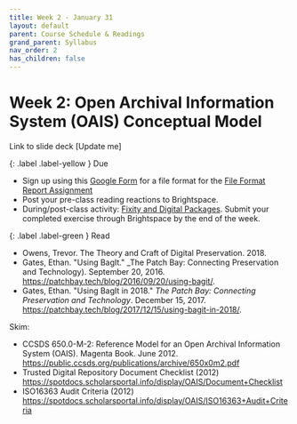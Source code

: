 ```yaml
---
title: Week 2 - January 31
layout: default
parent: Course Schedule & Readings
grand_parent: Syllabus
nav_order: 2
has_children: false
---
```

# Week 2: Open Archival Information System (OAIS) Conceptual Model
Link to slide deck [Update me]

{: .label .label-yellow }
Due
* Sign up using this <a href="https://forms.gle/UDw6TjZdvrxQpkxq7" target="_blank">Google Form</a> for a file format for the <a href="https://digital-archives.github.io/HISTGA1011/assignments/file_format.html">File Format Report Assignment</a>
* Post your pre-class reading reactions to Brightspace.
* During/post-class activity: <a href="https://digital-archives.github.io/HISTGA1011/activities/fixity_bagger.html" target="_blank">Fixity and Digital Packages</a>. Submit your completed exercise through Brightspace by the end of the week.

{: .label .label-green }
Read
* Owens, Trevor. The Theory and Craft of Digital Preservation. 2018.
* Gates, Ethan. "Using BagIt." _The Patch Bay: Connecting Preservation and Technology). September 20, 2016. <a href="https://patchbay.tech/blog/2016/09/20/using-bagit/" target="_blank">https://patchbay.tech/blog/2016/09/20/using-bagit/</a>.
* Gates, Ethan. "Using BagIt in 2018." _The Patch Bay: Connecting Preservation and Technology_. December 15, 2017. <a href="https://patchbay.tech/blog/2017/12/15/using-bagit-in-2018/" target="_blank">https://patchbay.tech/blog/2017/12/15/using-bagit-in-2018/</a>.

Skim:
* CCSDS 650.0-M-2: Reference Model for an Open Archival Information System (OAIS). Magenta Book. June 2012. <a href="https://public.ccsds.org/publications/archive/650x0m2.pdf" target="_blank">https://public.ccsds.org/publications/archive/650x0m2.pdf</a>
* Trusted Digital Repository Document Checklist (2012) <a href="https://spotdocs.scholarsportal.info/display/OAIS/Document+Checklist" target="_blank">https://spotdocs.scholarsportal.info/display/OAIS/Document+Checklist</a>
* ISO16363 Audit Criteria (2012) <a href="https://spotdocs.scholarsportal.info/display/OAIS/ISO16363+Audit+Criteria" target="_blank">https://spotdocs.scholarsportal.info/display/OAIS/ISO16363+Audit+Criteria</a>
